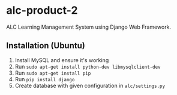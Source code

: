 # alc-product-2

ALC Learning Management System using Django Web Framework.

## Installation (Ubuntu)
1. Install MySQL and ensure it's working
2. Run `sudo apt-get install python-dev libmysqlclient-dev`
3. Run `sudo apt-get install pip` 
4. Run `pip install django`
5. Create database with given configuration in `alc/settings.py`


